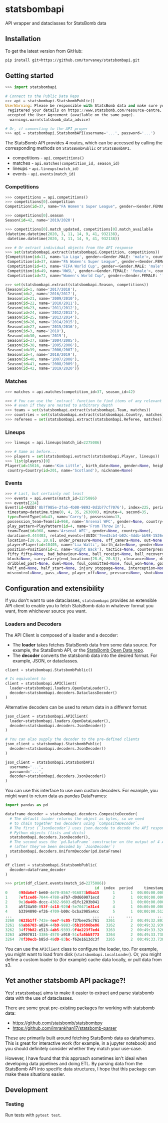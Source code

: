 # statsbombapi

API wrapper and dataclasses for StatsBomb data

## Installation

To get the latest version from GitHub:

``` bash
pip install git+https://github.com/torvaney/statsbombapi.git
```

## Getting started

``` python
>>> import statsbombapi

# Connect to the Public Data Repo
>>> api = statsbombapi.StatsbombPublic()
UserWarning: Please be responsible with StatsBomb data and make sure you have
 registered your details on https://www.statsbomb.com/resource-centre, and read and
 accepted the User Agreement (available on the same page).
  warnings.warn(statsbomb_data_advice)

# Or, if connecting to the API proper
>>> api = statsbombapi.StatsbombAPI(username='...', password='...')
```

The StatsBomb API provides 4 routes, which can be accessed by calling the
corresponding methods on `StatsBombPublic` or `StatsBombAPI`.

* competitions - `api.competitions()`
* matches - `api.matches(competition_id, season_id)`
* lineups - `api.lineups(match_id)`
* events - `api.events(match_id)`

### Competitions

``` python
>>> competitions = api.competitions()
>>> competitions[0].competition
Competition(id=37, name="FA Women's Super League", gender=<Gender.FEMALE: 'female'>, country_name='England')

>>> competitions[0].season
Season(id=42, name='2019/2020')

>>> competitions[0].match_updated, competitions[0].match_available
(datetime.datetime(2020, 3, 11, 14, 9, 41, 932138),
 datetime.datetime(2020, 3, 11, 14, 9, 41, 932138))

>>> # Or extract individual objects from the API response
>>> set(statsbombapi.extract(statsbombapi.Competition, competitions))
{Competition(id=11, name='La Liga', gender=<Gender.MALE: 'male'>, country_name='Spain'),
 Competition(id=37, name="FA Women's Super League", gender=<Gender.FEMALE: 'female'>, country_name='England'),
 Competition(id=43, name='FIFA World Cup', gender=<Gender.MALE: 'male'>, country_name='International'),
 Competition(id=49, name='NWSL', gender=<Gender.FEMALE: 'female'>, country_name='United States of America'),
 Competition(id=72, name="Women's World Cup", gender=<Gender.FEMALE: 'female'>, country_name='International')}

>>> set(statsbombapi.extract(statsbombapi.Season, competitions))
{Season(id=1, name='2017/2018'),
 Season(id=2, name='2016/2017'),
 Season(id=21, name='2009/2010'),
 Season(id=22, name='2010/2011'),
 Season(id=23, name='2011/2012'),
 Season(id=24, name='2012/2013'),
 Season(id=25, name='2013/2014'),
 Season(id=26, name='2014/2015'),
 Season(id=27, name='2015/2016'),
 Season(id=3, name='2018'),
 Season(id=30, name='2019'),
 Season(id=37, name='2004/2005'),
 Season(id=38, name='2005/2006'),
 Season(id=39, name='2006/2007'),
 Season(id=4, name='2018/2019'),
 Season(id=40, name='2007/2008'),
 Season(id=41, name='2008/2009'),
 Season(id=42, name='2019/2020')}
```

### Matches

``` python
>>> matches = api.matches(competition_id=37, season_id=42)

>>> # You can use the `extract` function to find items of any relevant type,
>>> # even if they are nested to arbitrary depth
>>> teams = set(statsbombapi.extract(statsbombapi.Team, matches))
>>> countries = set(statsbombapi.extract(statsbombapi.Country, matches))
>>> referees = set(statsbombapi.extract(statsbombapi.Referee, matches))
```

### Lineups

``` python
>>> lineups = api.lineups(match_id=2275086)

>>> # Same as before...
>>> players = set(statsbombapi.extract(statsbombapi.Player, lineups))
>>> list(players)[0]
Player(id=15616, name='Kim Little', birth_date=None, gender=None, height=None, weight=None,
 country=Country(id=201, name='Scotland'), nickname=None)
```

### Events

``` python
>>> # Last, but certainly not least
>>> events = api.events(match_id=2275086)
>>> events[224]
Event(id=UUID('8b7f985e-2fa5-4b08-9893-0d1b77cf7076'), index=225, period=1,
 timestamp=datetime.time(0, 4, 35, 263000), minute=4, second=35,
 type=EventType(id=43, name='Carry'), possession=13,
 possession_team=Team(id=968, name='Arsenal WFC', gender=None, country=None),
 play_pattern=PlayPattern(id=4, name='From Throw In'),
 team=Team(id=968, name='Arsenal WFC', gender=None, country=None),
 duration=0.444403, related_events=[UUID('7eed3cb4-b02c-4ddb-bb98-1526cd4c89d5'), UUID('8af13ea5-1b32-4ea2-91fd-93756979744d')],
 location=[28.6, 20.8], under_pressure=None, off_camera=None, out=None,
 player=Player(id=10405, name='Lia Wälti', birth_date=None, gender=None, height=None, weight=None, country=None, nickname=None),
 position=Position(id=2, name='Right Back'), tactics=None, counterpress=None,
 fifty_fifty=None, bad_behaviour=None, ball_receipt=None, ball_recovery=None,
 block=None, carry=Carry(end_location=[28.6, 20.8]), clearance=None, dribble=None,
 dribbled_past=None, duel=None, foul_committed=None, foul_won=None, goalkeeper=None,
 half_end=None, half_start=None, injury_stoppage=None, interception=None,
 miscontrol=None, pass_=None, player_off=None, pressure=None, shot=None, substitution=None)
```

## Configuration and extensibility

If you don't want to use dataclasses, `statsbombapi` provides an extensible API client
to enable you to fetch StatsBomb data in whatever format you want, from whichever
source you want.

### Loaders and Decoders

The API Client is composed of a loader and a decoder:

* The **loader** takes fetches StatsBomb data from some data source. For example,
  the StatsBomb API, or the [StatsBomb Open Data repo](https://github.com/statsbomb/open-data/).
* The **decoder** converts the statsbomb data into the desired format. For example, JSON, or dataclasses.

```python
client = statsbombapi.StatsbombPublic()

# Is equivalent to
client = statsbombapi.APIClient(
  loader=statsbombapi.loaders.OpenDataLoader(),
  decoder=statsbombapi.decoders.DataclassDecoder()
)
```

Alternative decoders can be used to return data in a different format:

```python
json_client = statsbombapi.APIClient(
  loader=statsbombapi.loaders.OpenDataLoader(),
  decoder=statsbombapi.decoders.JsonDecoder()
)

# You can also supply the decoder to the pre-defined clients
json_client = statsbombapi.StatsbombPublic(
  decoder=statsbombapi.decoders.JsonDecoder()
)

json_client = statsbombapi.StatsbombAPI(
  username='...',
  password='...',
  decoder=statsbombapi.decoders.JsonDecoder()
)
```

You can use this interface to use own custom decoders. For example,
you might want to return data as pandas DataFrames:

```python
import pandas as pd

dataframe_decoder = statsbombapi.decoders.CompositeDecoder(
  # The default loader returns the object as bytes, so we need
  # to chain together two decoders using `CompositeDecoder`.
  # The first (`JsonDecoder`) uses json.decode to decode the API response into
  # Python objects (lists and dicts)
  statsbombapi.decoders.JsonDecoder(),
  # The second uses the `pd.DataFrame` constructor on the output of 4 API routes
  # (after they've been decoded by `JsonDecoder`)
  statsbombapi.decoders.UniformDecoder(pd.DataFrame)
)

df_client = statsbombapi.StatsbombPublic(
  decoder=dataframe_decoder
)

>>> print(df_client.events(match_id=2275086))
                                        id  index  period     timestamp  minute  second  ...
0     098da6e7-be60-4e70-8567-916873b0ba15      1       1  00:00:00.000       0       0  ...
1     7ef1ced6-7044-4788-a7b7-d9d669071ecd      2       1  00:00:00.000       0       0  ...
2     9e1da46b-dccc-4382-9603-d1fc1203b041      3       1  00:00:00.000       0       0  ...
3     a5f24a50-053f-4c18-920d-5e70471e31c4      4       1  00:00:00.000       0       0  ...
4     b3394890-ef26-4709-b00c-bcba2985a4cc      5       1  00:00:00.512       0       0  ...
...                                    ...    ...     ...           ...     ...     ...  ...
3260  0623b1ff-742e-4ee7-9c85-f27bee25c761   3261       2  00:49:32.803      94      32  ...
3261  69ab6703-a024-44b9-9883-05b19586be86   3262       2  00:49:32.930      94      32  ...
3262  34f79b82-e513-4ab5-9393-9f4e223f7ed4   3263       2  00:49:33.326      94      33  ...
3263  a3907011-3386-4578-a910-51cfa5bb5773   3264       2  00:49:33.738      94      33  ...
3264  70f30ecb-b85d-48d9-83bc-f62e1613dc3f   3265       2  00:49:33.738      94      33  ...
```

You can use the `APIClient` class to configure the loader, too. For example, you
might want to load from disk (`statsbombapi.LocalLoader`). Or, you might
define a custom loader to (for example) cache data locally, or pull data from s3.


## Yet another statsbomb API package?!

Yes! `statsbombapi` aims to make it easier to extract and parse statsbomb
data with the use of dataclasses.

There are some great pre-existing packages for working with statsbomb data:

* https://github.com/statsbomb/statsbombpy
* https://github.com/imrankhan17/statsbomb-parser

These are primarily built around fetching StatsBomb data as dataframes.
This is great for interactive work (for example, in a jupyter notebook) and you
should definitely consider whether they match your use-case.

However, I have found that this approach sometimes isn't ideal when developing data pipelines
and doing ETL. By parsing data from the StatsBomb API into specific data structures,
I hope that this package can make these situations easier.

## Development

### Testing

Run tests with `pytest test`.
